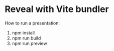 # Reveal with Vite bundler
How to run a presentation:
1. npm install
2. npm run build
3. npm run preview

